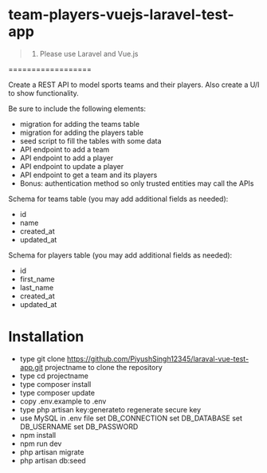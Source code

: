 # team-players-vuejs-laravel-test-app

> 1) Please use Laravel and Vue.js

==================

Create a REST API to model sports teams and their players. Also create a U/I to show functionality.

Be sure to include the following elements:

* migration for adding the teams table
* migration for adding the players table
* seed script to fill the tables with some data
* API endpoint to add a team
* API endpoint to add a player
* API endpoint to update a player
* API endpoint to get a team and its players
* Bonus: authentication method so only trusted entities may call the APIs

Schema for teams table (you may add additional fields as needed):

* id
* name
* created_at
* updated_at

Schema for players table (you may add additional fields as needed):

* id
* first_name
* last_name
* created_at
* updated_at

# Installation

* type git clone https://github.com/PiyushSingh12345/laraval-vue-test-app.git projectname to clone the repository
* type cd projectname
* type composer install
* type composer update
* copy .env.example to .env
* type php artisan key:generateto regenerate secure key
 * use MySQL in .env file 
    set DB_CONNECTION
    set DB_DATABASE
    set DB_USERNAME
    set DB_PASSWORD
* npm install
* npm run dev
* php artisan migrate
* php artisan db:seed


